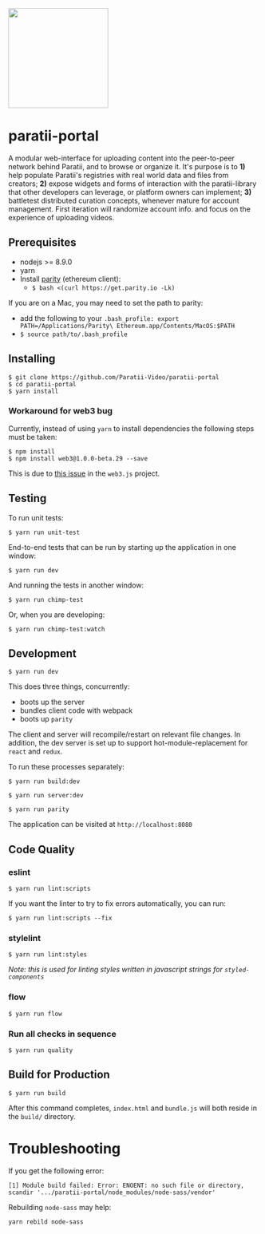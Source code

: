 <img src="https://github.com/Paratii-Video/paratiisite/blob/master/rebrand/src/svgs/paratii-logo.svg" width="200"> 

# paratii-portal
A modular web-interface for uploading content into the peer-to-peer network behind Paratii, and to browse or organize it. It's purpose is to **1)** help populate Paratii's registries with real world data and files from creators; **2)** expose widgets and forms of interaction with the paratii-library that other developers can leverage, or platform owners can implement; **3)** battletest distributed curation concepts, whenever mature for account management. First iteration will randomize account info. and focus on the experience of uploading videos.

## Prerequisites

* nodejs >= 8.9.0
* yarn
* Install [parity](https://github.com/paritytech/parity) (ethereum client):
   * `$ bash <(curl https://get.parity.io -Lk)`

If you are on a Mac, you may need to set the path to parity:

* add the following to your `.bash_profile: export PATH=/Applications/Parity\ Ethereum.app/Contents/MacOS:$PATH`
* `$ source path/to/.bash_profile`



## Installing

    $ git clone https://github.com/Paratii-Video/paratii-portal
    $ cd paratii-portal
    $ yarn install

### Workaround for web3 bug

Currently, instead of using `yarn` to install dependencies the following steps must be taken:

    $ npm install
    $ npm install web3@1.0.0-beta.29 --save

This is due to [this issue](https://github.com/ethereum/web3.js/issues/966) in the `web3.js` project.


## Testing

To run unit tests:

    $ yarn run unit-test

End-to-end tests that can be run by starting up the application in one window:

    $ yarn run dev

And running the tests in another window:

    $ yarn run chimp-test

Or, when you are developing:

    $ yarn run chimp-test:watch


## Development

    $ yarn run dev

This does three things, concurrently:

* boots up the server
* bundles client code with webpack
* boots up `parity`

The client and server will recompile/restart on relevant file changes. In addition, the dev server is set up to support hot-module-replacement for `react` and `redux`.

To run these processes separately:

`$ yarn run build:dev`

`$ yarn run server:dev`

`$ yarn run parity`

The application can be visited at `http://localhost:8080`


## Code Quality

### eslint

    $ yarn run lint:scripts

If you want the linter to try to fix errors automatically, you can run:

    $ yarn run lint:scripts --fix

### stylelint

    $ yarn run lint:styles

_Note: this is used for linting styles written in javascript strings for `styled-components`_

### flow

    $ yarn run flow


### Run all checks in sequence

    $ yarn run quality

## Build for Production

    $ yarn run build

After this command completes, `index.html` and `bundle.js` will both reside in the `build/` directory.


# Troubleshooting


If you get the following error:

    [1] Module build failed: Error: ENOENT: no such file or directory, scandir '.../paratii-portal/node_modules/node-sass/vendor'

Rebuilding `node-sass` may help:

    yarn rebild node-sass
